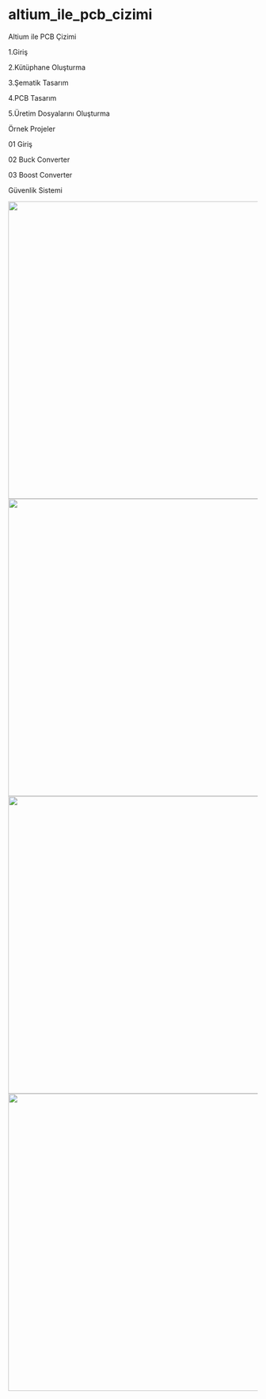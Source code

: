 # altium_ile_pcb_cizimi

Altium ile PCB Çizimi

1.Giriş

2.Kütüphane Oluşturma

3.Şematik Tasarım

4.PCB Tasarım

5.Üretim Dosyalarını Oluşturma

Örnek Projeler

01 Giriş

02 Buck Converter

03 Boost Converter

Güvenlik Sistemi

<p align="left">
  <img src="https://user-images.githubusercontent.com/64609951/170281472-467cdf19-7fe4-4de2-8ad4-3a43e5d52702.png" width="600">
    <img src="https://user-images.githubusercontent.com/64609951/170281927-7f670972-ff5d-4e9a-bca0-81e5b5040910.png" width="600">
      <img src="https://user-images.githubusercontent.com/64609951/170281991-20c90086-e32e-45be-8e71-07b56412c95e.png" width="600">
        <img src="https://user-images.githubusercontent.com/64609951/191125998-ff633691-8f42-47db-9353-a7d445911805.png" width="600">
</p>
